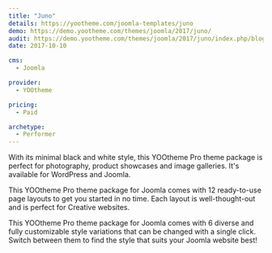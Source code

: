 ```yaml
---
title: "Juno"
details: https://yootheme.com/joomla-templates/juno
demo: https://demo.yootheme.com/themes/joomla/2017/juno/
audit: https://demo.yootheme.com/themes/joomla/2017/juno/index.php/blog
date: 2017-10-10

cms: 
  - Joomla

provider:
  - YOOtheme

pricing:
  - Paid

archetype:
  - Performer
---
```


With its minimal black and white style, this YOOtheme Pro theme package is perfect for photography, product showcases and image galleries. It's available for WordPress and Joomla.

This YOOtheme Pro theme package for Joomla comes with 12 ready-to-use page layouts to get you started in no time. Each layout is well-thought-out and is perfect for Creative websites.

This YOOtheme Pro theme package for Joomla comes with 6 diverse and fully customizable style variations that can be changed with a single click. Switch between them to find the style that suits your Joomla website best!
